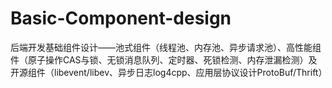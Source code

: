 # Basic-Component-design
后端开发基础组件设计——池式组件（线程池、内存池、异步请求池）、高性能组件（原子操作CAS与锁、无锁消息队列、定时器、死锁检测、内存泄漏检测）及开源组件（libevent/libev、异步日志log4cpp、应用层协议设计ProtoBuf/Thrift）




